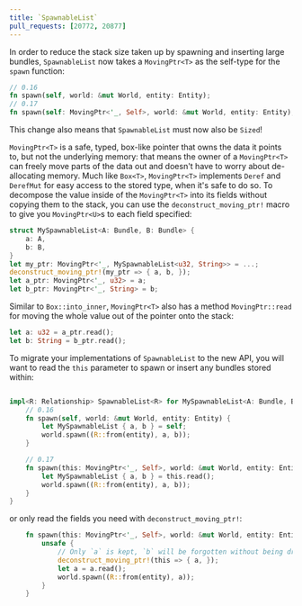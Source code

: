 ```yaml
---
title: `SpawnableList`
pull_requests: [20772, 20877]
---
```


In order to reduce the stack size taken up by spawning and inserting large bundles, `SpawnableList` now takes a `MovingPtr<T>` as the self-type for the `spawn` function:

```rust
// 0.16
fn spawn(self, world: &mut World, entity: Entity);
// 0.17
fn spawn(self: MovingPtr<'_, Self>, world: &mut World, entity: Entity);
```

This change also means that `SpawnableList` must now also be `Sized`!

`MovingPtr<T>` is a safe, typed, box-like pointer that owns the data it points to, but not the underlying memory: that means the owner of a `MovingPtr<T>` can freely move parts of the data out and doesn't have to worry about de-allocating memory.
Much like `Box<T>`, `MovingPtr<T>` implements `Deref` and `DerefMut` for easy access to the stored type, when it's safe to do so.
To decompose the value inside of the `MovingPtr<T>` into its fields without copying them to the stack, you can use the `deconstruct_moving_ptr!` macro to give you `MovingPtr<U>`s to each field specified:

```rust
struct MySpawnableList<A: Bundle, B: Bundle> {
    a: A,
    b: B,
}
let my_ptr: MovingPtr<'_, MySpawnableList<u32, String>> = ...;
deconstruct_moving_ptr!(my_ptr => { a, b, });
let a_ptr: MovingPtr<'_, u32> = a;
let b_ptr: MovingPtr<'_, String> = b;
```

Similar to `Box::into_inner`, `MovingPtr<T>` also has a method `MovingPtr::read` for moving the whole value out of the pointer onto the stack:

```rust
let a: u32 = a_ptr.read();
let b: String = b_ptr.read();
```

To migrate your implementations of `SpawnableList` to the new API, you will want to read the `this` parameter to spawn or insert any bundles stored within:

```rust

impl<R: Relationship> SpawnableList<R> for MySpawnableList<A: Bundle, B: Bundle> {
    // 0.16
    fn spawn(self, world: &mut World, entity: Entity) {
        let MySpawnableList { a, b } = self;
        world.spawn((R::from(entity), a, b));
    }

    // 0.17
    fn spawn(this: MovingPtr<'_, Self>, world: &mut World, entity: Entity) {
        let MySpawnableList { a, b } = this.read();
        world.spawn((R::from(entity), a, b));
    }
}
```

or only read the fields you need with `deconstruct_moving_ptr!`:

```rust
    fn spawn(this: MovingPtr<'_, Self>, world: &mut World, entity: Entity) {
        unsafe {
            // Only `a` is kept, `b` will be forgotten without being dropped!
            deconstruct_moving_ptr!(this => { a, });
            let a = a.read();
            world.spawn((R::from(entity), a));
        }
    }
```
